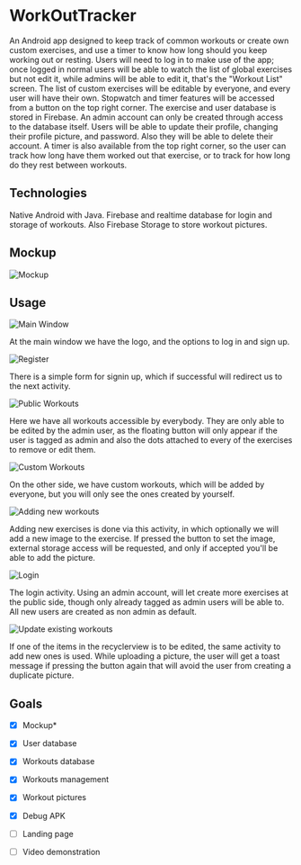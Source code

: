 # WorkOutTracker

An Android app designed to keep track of common workouts or create own custom exercises, and use a timer to know how long should you keep working out or resting.
Users will need to log in to make use of the app; once logged in normal users will be able to watch the list of global exercises but not edit it, while admins will be able to edit it, that's the "Workout List" screen. The list of custom exercises will be editable by everyone, and every user will have their own. 
Stopwatch and timer features will be accessed from a button on the top right corner.
The exercise and user database is stored in Firebase. An admin account can only be created through access to the database itself.
Users will be able to update their profile, changing their profile picture, and password. Also they will be able to delete their account.
A timer is also available from the top right corner, so the user can track how long have them worked out that exercise, or to track for how long do they rest between workouts.


## Technologies

Native Android with Java.
Firebase and realtime database for login and storage of workouts. Also Firebase Storage to store workout pictures.

## Mockup

![Mockup](https://github.com/javier-l0pez/WorkOutTracker/blob/main/Screenshots/Mockup.png)

## Usage

![Main Window](https://github.com/javier-l0pez/WorkOutTracker/blob/main/Screenshots/01_main.png)

At the main window we have the logo, and the options to log in and sign up.

![Register](https://github.com/javier-l0pez/WorkOutTracker/blob/main/Screenshots/02_reg.png)

There is a simple form for signin up, which if successful will redirect us to the next activity.

![Public Workouts](https://github.com/javier-l0pez/WorkOutTracker/blob/main/Screenshots/03_pworks.png)

Here we have all workouts accessible by everybody. They are only able to be edited by the admin user, as the floating button will only appear if the user is tagged as admin and also the dots attached to every of the exercises to remove or edit them.

![Custom Workouts](https://github.com/javier-l0pez/WorkOutTracker/blob/main/Screenshots/04_cworks.png)

On the other side, we have custom workouts, which will be added by everyone, but you will only see the ones created by yourself.

![Adding new workouts](https://github.com/javier-l0pez/WorkOutTracker/blob/main/Screenshots/05_newex.png)

Adding new exercises is done via this activity, in which optionally we will add a new image to the exercise. If pressed the button to set the image, external storage access will be requested, and only if accepted you'll be able to add the picture.

![Login](https://github.com/javier-l0pez/WorkOutTracker/blob/main/Screenshots/06_login.png)

The login activity. Using an admin account, will let create more exercises at the public side, though only already tagged as admin users will be able to. All new users are created as non admin as default.

![Update existing workouts](https://github.com/javier-l0pez/WorkOutTracker/blob/main/Screenshots/07_updatex.png)

If one of the items in the recyclerview is to be edited, the same activity to add new ones is used. While uploading a picture, the user will get a toast message if pressing the button again that will avoid the user from creating a duplicate picture.


## Goals

* [X] Mockup\*
* [X] User database
* [X] Workouts database
* [X] Workouts management
* [X] Workout pictures
* [X] Debug APK
* [ ] Landing page
* [ ] Video demonstration

